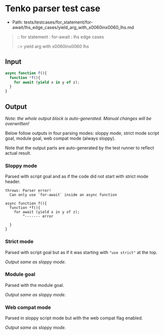 # Tenko parser test case

- Path: tests/testcases/for_statement/for-await/lhs_edge_cases/yield_arg_with_x0060inx0060_lhs.md

> :: for statement : for-await : lhs edge cases
>
> ::> yield arg with x0060inx0060 lhs

## Input

`````js
async function f(){
  function *f(){
    for await (yield x in y of z);
  }
}
`````

## Output

_Note: the whole output block is auto-generated. Manual changes will be overwritten!_

Below follow outputs in four parsing modes: sloppy mode, strict mode script goal, module goal, web compat mode (always sloppy).

Note that the output parts are auto-generated by the test runner to reflect actual result.

### Sloppy mode

Parsed with script goal and as if the code did not start with strict mode header.

`````
throws: Parser error!
  Can only use `for-await` inside an async function

async function f(){
  function *f(){
    for await (yield x in y of z);
        ^------- error

  }
}
`````

### Strict mode

Parsed with script goal but as if it was starting with `"use strict"` at the top.

_Output same as sloppy mode._

### Module goal

Parsed with the module goal.

_Output same as sloppy mode._

### Web compat mode

Parsed in sloppy script mode but with the web compat flag enabled.

_Output same as sloppy mode._
